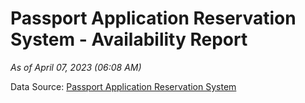# Passport Application Reservation System - Availability Report

*As of April 07, 2023 (06:08 AM)*

Data Source: [Passport Application Reservation System](https://eservices.immigration.gov.lk:8443/appointment/pages/reservationApplication.xhtml)